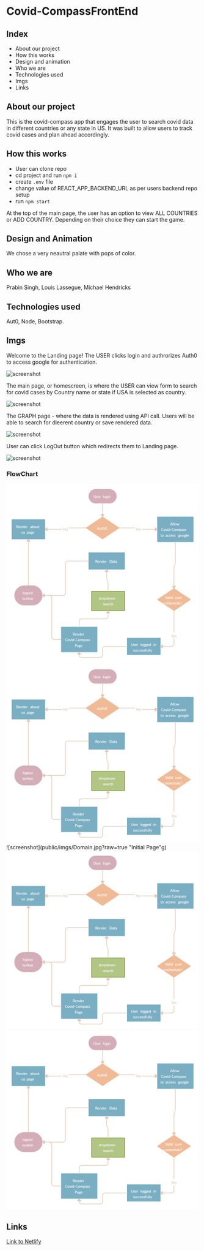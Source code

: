 # Covid-CompassFrontEnd

## Index
* About our project
* How this works
* Design and animation
* Who we are 
* Technologies used
* Imgs
* Links

## About our project
This is the covid-compass app that engages the user to search covid data in different countries or any state in US. It was built to allow users to track covid cases and plan ahead accordingly.

## How this works

- User can clone repo
- cd project and run ```npm i```
- create ```.env``` file
- change value of REACT_APP_BACKEND_URL as per users backend repo setup
- run ```npm start```

At the top of the main page, the user has an option to view ALL COUNTRIES or ADD COUNTRY. Depending on their choice they can start the game. 

## Design and Animation
We chose a very neautral palate with pops of color. 

## Who we are
Prabin Singh, Louis Lassegue, Michael Hendricks

## Technologies used
Aut0, Node, Bootstrap.

## Imgs
Welcome to the Landing page! The USER clicks login and authrorizes Auth0 to access google for authentication. 

![screenshot](public/imgs/login.png)

The main page, or homescreen, is where the USER can view  form to search for covid cases by Country name or state if USA is selected as country.

![screenshot](public/imgs/homescreen.png)

The GRAPH page - where the data is rendered using API call. Users will be able to search for dieerent country or save rendered data.

![screenshot](public/imgs/bracketspage.png)

User can click LogOut button which redirects them to Landing page.

![screenshot](public/imgs/bracketspage.png)

### FlowChart
 
![screenshot](public/imgs/Domain.jpg?raw=true "Initial Page")  
![screenshot](public/imgs/Domain.jpg?raw=true "Initial Page")  
![screenshot](public/imgs/Domain.jpg?raw=true "Initial Page"g)  
![screenshot](public/imgs/Domain.jpg?raw=true "Initial Page")  
![screenshot](public/imgs/Domain.jpg?raw=true "Initial Page") 


## Links

[Link to Netlify](https://bracketeers.herokuapp.com/)


